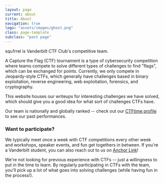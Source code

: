 ```yaml
---
layout: page
current: about
title: About
navigation: true
logo: "assets/images/ghost.png"
class: page-template
subclass: "post page"
---
```


squ1rrel is Vanderbilt CTF Club's competitive team.

A Capture the Flag (CTF) tournament is a type of cybersecurity competition where teams compete to solve different types of challenges to find "flags", which can be exchanged for points. Currently, we only compete in Jeopardy-style CTFs, which generally have challenges based in binary exploitation, reverse engineering, web exploitation, forensics, and cryptography.

This website houses our writeups for interesting challenges we have solved, which should
give you a good idea for what sort of challenges CTFs have.

Our team is nationally and globally ranked -- check out
our [CTFtime profile](https://ctftime.org/team/201730) to see our past performances.

### Want to participate?

We typically meet once a week with CTF competitions every other week and workshops, speaker events, and fun get togethers in between. If you're a Vanderbilt student, you can also reach out to us on [Anchor Link](https://anchorlink.vanderbilt.edu/organization/vandyctf)!

We're not looking for previous experience with CTFs -- just a willingness to put in the time to learn. By regularly participating in CTFs with the team, you'll pick up a lot of what goes into solving challenges (while having fun in the process!).
